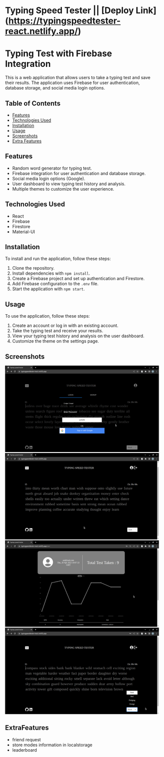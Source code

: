 # Typing Speed Tester || [Deploy Link] (https://typingspeedtester-react.netlify.app/)


# Typing Test with Firebase Integration

This is a web application that allows users to take a typing test and save their results. The application uses Firebase for user authentication, database storage, and social media login options.

## Table of Contents

- [Features](#features)
- [Technologies Used](#technologies-used)
- [Installation](#installation)
- [Usage](#usage)
- [Screenshots](#screenshots)
- [Extra Features](#ExtraFeatures)

## Features

- Random word generator for typing test.
- Firebase integration for user authentication and database storage.
- Social media login options (Google).
- User dashboard to view typing test history and analysis.
- Multiple themes to customize the user experience.

## Technologies Used

- React
- Firebase
- Firestore
- Material-UI

## Installation

To install and run the application, follow these steps:

1. Clone the repository.
2. Install dependencies with `npm install`.
3. Create a Firebase project and set up authentication and Firestore.
4. Add Firebase configuration to the `.env` file.
5. Start the application with `npm start`.

## Usage

To use the application, follow these steps:

1. Create an account or log in with an existing account.
2. Take the typing test and receive your results.
3. View your typing test history and analysis on the user dashboard.
4. Customize the theme on the settings page.

## Screenshots

![Login Page](/screenshots/login.png)
![Typing Test](/screenshots/test.png)
![User Dashboard](/screenshots/dashboard.png)
![Theme Options](/screenshots/themes.png)

## ExtraFeatures

- friend request
- store modes information in localstorage
- leaderboard